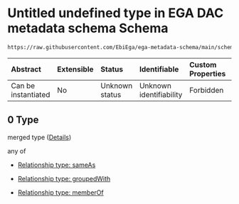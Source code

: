 # Untitled undefined type in EGA DAC metadata schema Schema

```txt
https://raw.githubusercontent.com/EbiEga/ega-metadata-schema/main/schemas/EGA.DAC.json#/properties/dacRelationships/items/allOf/1/anyOf/1/allOf/0
```



| Abstract            | Extensible | Status         | Identifiable            | Custom Properties | Additional Properties | Access Restrictions | Defined In                                                             |
| :------------------ | :--------- | :------------- | :---------------------- | :---------------- | :-------------------- | :------------------ | :--------------------------------------------------------------------- |
| Can be instantiated | No         | Unknown status | Unknown identifiability | Forbidden         | Allowed               | none                | [EGA.DAC.json\*](../../../schemas/EGA.DAC.json "open original schema") |

## 0 Type

merged type ([Details](ega-properties-dac-relationships-items-allof-relationship-constraints-for-a-dac-anyof-allowed-relationships-of-type-sameas-groupedwith-and-memberof-optional-ones-allof-0.md))

any of

* [Relationship type: sameAs](ega-4-defs-relationship-type-sameas.md "check type definition")

* [Relationship type: groupedWith](ega-4-defs-relationship-type-groupedwith.md "check type definition")

* [Relationship type: memberOf](ega-4-defs-relationship-type-memberof.md "check type definition")
